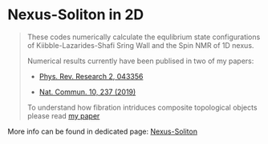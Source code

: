 # Nexus-Soliton in 2D

> These codes numerically calculate the equlibrium state configurations of Kiibble-Lazarides-Shafi Sring Wall and the Spin NMR of 1D nexus.
>
> Numerical results currently have been publised in two of my papers:
>
> * [Phys. Rev. Research 2, 043356](https://journals.aps.org/prresearch/abstract/10.1103/PhysRevResearch.2.043356)
>
> * [Nat. Commun. 10, 237 (2019)](https://doi.org/10.1038/s41467-018-08204-8)
>
> To understand how fibration intriduces composite topological objects please read [my paper](https://journals.aps.org/prresearch/abstract/10.1103/PhysRevResearch.2.023263)

More info can be found in dedicated page: [Nexus-Soliton](https://quank-hpc.github.io/nexus_soliton.html)